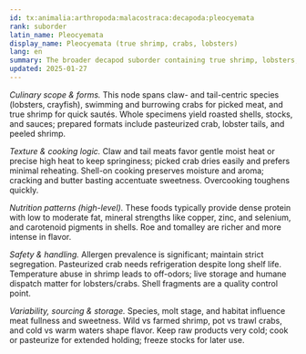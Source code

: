 ```yaml
---
id: tx:animalia:arthropoda:malacostraca:decapoda:pleocyemata
rank: suborder
latin_name: Pleocyemata
display_name: Pleocyemata (true shrimp, crabs, lobsters)
lang: en
summary: The broader decapod suborder containing true shrimp, lobsters, crayfish, and crabs; includes meaty claws/tails, delicate picked meat, and shell-based stocks central to boils, bisques, and grills.
updated: 2025-01-27
---
```


_Culinary scope & forms._ This node spans claw- and tail-centric species (lobsters, crayfish), swimming and burrowing crabs for picked meat, and true shrimp for quick sautés. Whole specimens yield roasted shells, stocks, and sauces; prepared formats include pasteurized crab, lobster tails, and peeled shrimp.

_Texture & cooking logic._ Claw and tail meats favor gentle moist heat or precise high heat to keep springiness; picked crab dries easily and prefers minimal reheating. Shell-on cooking preserves moisture and aroma; cracking and butter basting accentuate sweetness. Overcooking toughens quickly.

_Nutrition patterns (high-level)._ These foods typically provide dense protein with low to moderate fat, mineral strengths like copper, zinc, and selenium, and carotenoid pigments in shells. Roe and tomalley are richer and more intense in flavor.

_Safety & handling._ Allergen prevalence is significant; maintain strict segregation. Pasteurized crab needs refrigeration despite long shelf life. Temperature abuse in shrimp leads to off-odors; live storage and humane dispatch matter for lobsters/crabs. Shell fragments are a quality control point.

_Variability, sourcing & storage._ Species, molt stage, and habitat influence meat fullness and sweetness. Wild vs farmed shrimp, pot vs trawl crabs, and cold vs warm waters shape flavor. Keep raw products very cold; cook or pasteurize for extended holding; freeze stocks for later use.
